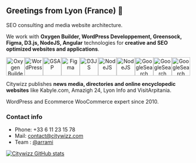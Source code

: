 ## Greetings from Lyon (France) 👋

SEO consulting and media website architecture. 

We work with **Oxygen Builder, WordPress Developpement, Greensock, Figma, D3.js, NodeJS, Angular** technologies for **creative and SEO optimized websites and applications**.

<div align="center">
  <div style="display: flex; align-items: flex-start;">
<img src="https://res.cloudinary.com/citywizz/image/upload/v1637244013/icons/Logo-oxygen-builder_xqi2ks.svg" alt="Oxygen Builder" width="50" height="50">
<img src="https://res.cloudinary.com/citywizz/image/upload/v1637246030/icons/Logo-Wordpress_ftwlp1.svg" alt="WordPress" width="50" height="50">
<img src="https://res.cloudinary.com/citywizz/image/upload/v1637244240/icons/gsap_nqdndw.png" alt="GSAP" width="50" height="50" style="vertical-align: top;">
<img src="https://res.cloudinary.com/citywizz/image/upload/v1637245930/icons/Figma-logo_ttqnno.svg" alt="Figma" width="50" height="50">
<img src="https://res.cloudinary.com/citywizz/image/upload/v1637246243/icons/d3_jmou8m.png" alt="D3JS" width="50" height="50">
<img src="https://res.cloudinary.com/citywizz/image/upload/v1637246340/icons/nodejs_p06vt6.png" alt="NodeJS" width="50" height="50">
<img src="https://res.cloudinary.com/citywizz/image/upload/v1637246418/icons/Angular_full_color_logo.svg_cojwau.png" alt="NodeJS" width="50" height="50">
<img src="https://res.cloudinary.com/citywizz/image/upload/v1637246521/icons/Logo-Google-Search_fmzfox.svg" alt="GoogleSearch" width="50" height="50">  
<img src="https://res.cloudinary.com/citywizz/image/upload/v1637246505/icons/Logo-Google-My-Business_aiqsop.svg" alt="GoogleSearch" width="50" height="50">
<img src="https://res.cloudinary.com/citywizz/image/upload/v1637246493/icons/Google-Analytics_m8dbdn.svg" alt="GoogleSearch" width="50" height="50">
  </div>
</div>

Citywizz publishes **news media, directories and online encyclopedic websites** like Kabyle.com, Amazigh 24, Lyon Info and VisitArpitania.

WordPress and Ecommerce WooCommerce expert since 2010.

### Contact info
- Phone: +33 6 11 23 15 78
- Mail: contact@citywizz.com
- Team : [@arrami](https://github.com/arrami)



[![Citywizz GitHub stats](https://github-readme-stats.vercel.app/api?username=citywizz)](https://github.com/citywizz/github-readme-stats)
<!--
**citywizz/citywizz** is a ✨ _special_ ✨ repository because its `README.md` (this file) appears on your GitHub profile.

Here are some ideas to get you started:

- 🔭 I’m currently working on ...
- 🌱 I’m currently learning ...
- 👯 I’m looking to collaborate on ...
- 🤔 I’m looking for help with ...
- 💬 Ask me about ...
- 📫 How to reach me: ...
- 😄 Pronouns: ...
- ⚡ Fun fact: ...
-->
